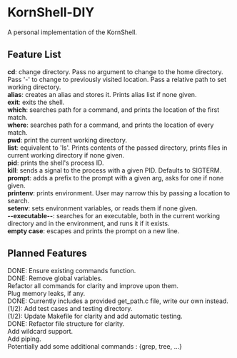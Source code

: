 # KornShell-DIY

A personal implementation of the KornShell.

## Feature List

**cd**: change directory. Pass no argument to change to the home directory. Pass '-' to change to previously visited location. Pass a relative path to set working directory.  
**alias**: creates an alias and stores it. Prints alias list if none given.  
**exit**: exits the shell.  
**which**: searches path for a command, and prints the location of the first match.  
**where**: searches path for a command, and prints the location of every match.  
**pwd**: print the current working directory.  
**list**: equivalent to 'ls'. Prints contents of the passed directory, prints files in current working directory if none given.  
**pid**: prints the shell's process ID.  
**kill**: sends a signal to the process with a given PID. Defaults to SIGTERM.  
**prompt**: adds a prefix to the prompt with a given arg, asks for one if none given.  
**printenv**: prints environment. User may narrow this by passing a location to search.  
**setenv**: sets environment variables, or reads them if none given.  
**--executable--**: searches for an executable, both in the current working directory and in the environment, and runs it if it exists.  
**empty case**: escapes and prints the prompt on a new line.  


## Planned Features

DONE: Ensure existing commands function.  
DONE: Remove global variables.  
Refactor all commands for clarity and improve upon them.  
Plug memory leaks, if any.  
DONE: Currently includes a provided get_path.c file, write our own instead.  
(1/2): Add test cases and testing directory.  
(1/2): Update Makefile for clarity and add automatic testing.  
DONE: Refactor file structure for clarity.  
Add wildcard support.  
Add piping.  
Potentially add some additional commands : {grep, tree, ...}  
